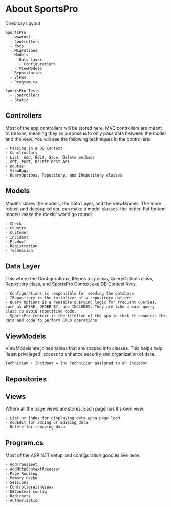 # About SportsPro

Directory Layout
```
SportsPro
  - wwwroot
  - Controllers
  - docs
  - Migrations
  - Models
    - Data Layer
      - Configurations
    - ViewModels
  - Repositories
  - Views
  - Program.cs

SportsPro Tests
  - Controllers
  - Static
```

## Controllers
Most of the app controllers will be stored here. MVC controllers are meant to be lean, meaning they're purpose is to only pass data between the model and the view. You will see the following techniques in the controllers:
```
- Passing in a DB Context
- Constructors
- List, Add, Edit, Save, Delete methods
- GET, POST, DELETE REST API
- Routes
- ViewBags
- QueryOptions, Repository, and IRepository classes
```
## Models
Models stores the models, the Data Layer, and the ViewModels. The more robust and decoupled you can make a model classes, the better. Fat bottom models make the rockin' world go round!
```
- Check
- Country
- Customer
- Incident
- Product
- Registration
- Technician
```
## Data Layer
This where the Configurations, IRepository class, QueryOptions class, Repository class, and SportsPro Context aka DB Context lives.
```
- Configurations is responsible for seeding the database
- IRepository is the intializer of a repository pattern
- Query Options is a reusable querying logic for frequent queries, such as WHERE, ORDER BY, and INCLUDES. They are like a main query class to avoid repetitive code.
- SportsPro Context is the lifeline of the app in that it connects the data and code to perform CRUD operations
```
## ViewModels
ViewModels are joined tables that are shaped into classes. This helps help 'least privaleged' access to enhance security and organization of data.
```
Technician + Incident = The Technician assigned to an Incident
```
## Repositories
## Views
Where all the page views are stores. Each page has it's own view:
```
- List or Index for displaying data upon page load
- AddEdit for adding or editing data
- Delete for removing data
```
## Program.cs
Most of the ASP.NET setup and configuration goodies live here.
```
- AddTransient
- AddHttpContextAccessor
- Page Routing
- Memory Cache
- Sessions
- ControllerWithViews
- DBContext config
- Redirects
- Authorization
```
